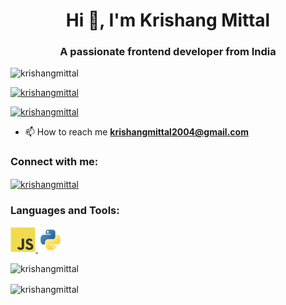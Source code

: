 <h1 align="center">Hi 👋, I'm Krishang Mittal</h1>
<h3 align="center">A passionate frontend developer from India</h3>

<p align="left"> <img src="https://komarev.com/ghpvc/?username=krishangmittal&label=Profile%20views&color=0e75b6&style=flat" alt="krishangmittal" /> </p>

<p align="left"> <a href="https://github.com/ryo-ma/github-profile-trophy"><img src="https://github-profile-trophy.vercel.app/?username=krishangmittal" alt="krishangmittal" /></a> </p>

<p align="left"> <a href="https://twitter.com/krishangmittal" target="blank"><img src="https://img.shields.io/twitter/follow/krishangmittal?logo=twitter&style=for-the-badge" alt="krishangmittal" /></a> </p>

- 📫 How to reach me **krishangmittal2004@gmail.com**

<h3 align="left">Connect with me:</h3>
<p align="left">
<a href="https://twitter.com/krishangmittal" target="blank"><img align="center" src="https://raw.githubusercontent.com/rahuldkjain/github-profile-readme-generator/master/src/images/icons/Social/twitter.svg" alt="krishangmittal" height="30" width="40" /></a>
</p>

<h3 align="left">Languages and Tools:</h3>
<p align="left"> <a href="https://developer.mozilla.org/en-US/docs/Web/JavaScript" target="_blank" rel="noreferrer"> <img src="https://raw.githubusercontent.com/devicons/devicon/master/icons/javascript/javascript-original.svg" alt="javascript" width="40" height="40"/> </a> <a href="https://www.python.org" target="_blank" rel="noreferrer"> <img src="https://raw.githubusercontent.com/devicons/devicon/master/icons/python/python-original.svg" alt="python" width="40" height="40"/> </a> </p>

<p><img align="center" src="https://github-readme-stats.vercel.app/api/top-langs?username=krishangmittal&show_icons=true&locale=en&layout=compact" alt="krishangmittal" /></p>

<p><img align="center" src="https://github-readme-streak-stats.herokuapp.com/?user=krishangmittal&" alt="krishangmittal" /></p>
